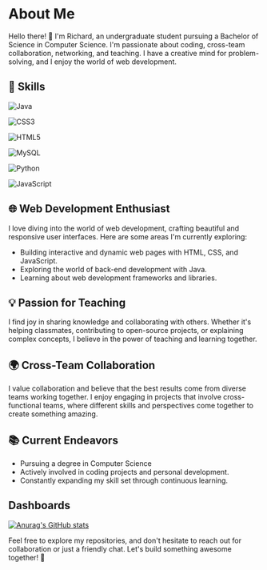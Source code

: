# About Me

Hello there! 👋 I'm Richard, an undergraduate student pursuing a Bachelor of Science in Computer Science. I'm passionate about coding, cross-team collaboration, networking, and teaching. I have a creative mind for problem-solving, and I enjoy the world of web development.

## 🔧 Skills

![Java](https://img.shields.io/badge/Java-007396?logo=java&logoColor=white&style=flat-square) 

![CSS3](https://img.shields.io/badge/CSS3-1572B6?logo=css3&logoColor=white&style=flat-square) 

![HTML5](https://img.shields.io/badge/HTML5-E34F26?logo=html5&logoColor=white&style=flat-square) 

![MySQL](https://img.shields.io/badge/MySQL-4479A1?logo=mysql&logoColor=white&style=flat-square) 

![Python](https://img.shields.io/badge/Python-3776AB?logo=python&logoColor=white&style=flat-square)

![JavaScript](https://img.shields.io/badge/JavaScript-F7DF1E?logo=javascript&logoColor=black&style=flat-square) 


## 🌐 Web Development Enthusiast

I love diving into the world of web development, crafting beautiful and responsive user interfaces. Here are some areas I'm currently exploring:

- Building interactive and dynamic web pages with HTML, CSS, and JavaScript.
- Exploring the world of back-end development with Java.
- Learning about web development frameworks and libraries.

## 💡 Passion for Teaching

I find joy in sharing knowledge and collaborating with others. Whether it's helping classmates, contributing to open-source projects, or explaining complex concepts, I believe in the power of teaching and learning together.

## 🌍 Cross-Team Collaboration

I value collaboration and believe that the best results come from diverse teams working together. I enjoy engaging in projects that involve cross-functional teams, where different skills and perspectives come together to create something amazing.

## 📚 Current Endeavors

- Pursuing a degree in Computer Science
- Actively involved in coding projects and personal development.
- Constantly expanding my skill set through continuous learning.
## Dashboards
[![Anurag's GitHub stats](https://github-readme-stats.vercel.app/api?username=8thrichard)](https://github.com/anuraghazra/github-readme-stats)

Feel free to explore my repositories, and don't hesitate to reach out for collaboration or just a friendly chat. Let's build something awesome together! 🚀

